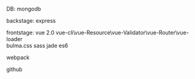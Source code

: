 DB:
mongodb

backstage:
express

frontstage:
vue 2.0  vue-cli\vue-Resource\vue-Validator\vue-Router\vue-loader\
bulma.css
sass
jade
es6

webpack

github


